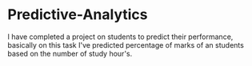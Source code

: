 # Predictive-Analytics
I have completed a project on students to predict their performance, basically on this task I've predicted percentage of marks of an students based on the number of study hour's.
